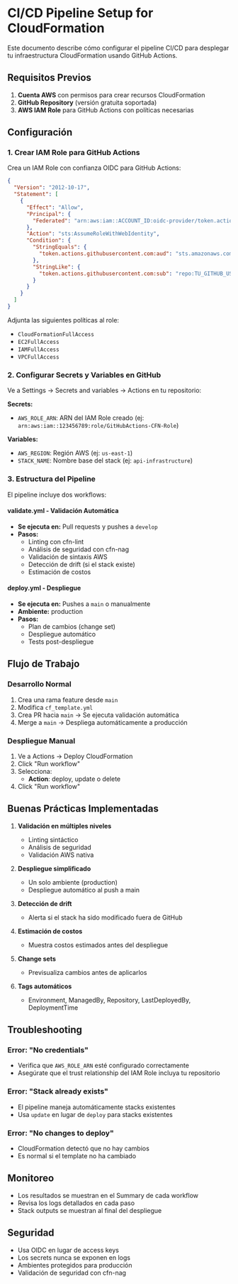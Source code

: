 # CI/CD Pipeline Setup for CloudFormation

Este documento describe cómo configurar el pipeline CI/CD para desplegar tu infraestructura CloudFormation usando GitHub Actions.

## Requisitos Previos

1. **Cuenta AWS** con permisos para crear recursos CloudFormation
2. **GitHub Repository** (versión gratuita soportada)
3. **AWS IAM Role** para GitHub Actions con políticas necesarias

## Configuración

### 1. Crear IAM Role para GitHub Actions

Crea un IAM Role con confianza OIDC para GitHub Actions:

```json
{
  "Version": "2012-10-17",
  "Statement": [
    {
      "Effect": "Allow",
      "Principal": {
        "Federated": "arn:aws:iam::ACCOUNT_ID:oidc-provider/token.actions.githubusercontent.com"
      },
      "Action": "sts:AssumeRoleWithWebIdentity",
      "Condition": {
        "StringEquals": {
          "token.actions.githubusercontent.com:aud": "sts.amazonaws.com"
        },
        "StringLike": {
          "token.actions.githubusercontent.com:sub": "repo:TU_GITHUB_USERNAME/TU_REPO_NAME:*"
        }
      }
    }
  ]
}
```

Adjunta las siguientes políticas al role:
- `CloudFormationFullAccess`
- `EC2FullAccess`
- `IAMFullAccess`
- `VPCFullAccess`

### 2. Configurar Secrets y Variables en GitHub

Ve a Settings → Secrets and variables → Actions en tu repositorio:

**Secrets:**
- `AWS_ROLE_ARN`: ARN del IAM Role creado (ej: `arn:aws:iam::123456789:role/GitHubActions-CFN-Role`)

**Variables:**
- `AWS_REGION`: Región AWS (ej: `us-east-1`)
- `STACK_NAME`: Nombre base del stack (ej: `api-infrastructure`)

### 3. Estructura del Pipeline

El pipeline incluye dos workflows:

#### validate.yml - Validación Automática
- **Se ejecuta en:** Pull requests y pushes a `develop`
- **Pasos:**
  - Linting con cfn-lint
  - Análisis de seguridad con cfn-nag
  - Validación de sintaxis AWS
  - Detección de drift (si el stack existe)
  - Estimación de costos

#### deploy.yml - Despliegue
- **Se ejecuta en:** Pushes a `main` o manualmente
- **Ambiente:** production
- **Pasos:**
  - Plan de cambios (change set)
  - Despliegue automático
  - Tests post-despliegue

## Flujo de Trabajo

### Desarrollo Normal

1. Crea una rama feature desde `main`
2. Modifica `cf_template.yml`
3. Crea PR hacia `main` → Se ejecuta validación automática
4. Merge a `main` → Despliega automáticamente a producción

### Despliegue Manual

1. Ve a Actions → Deploy CloudFormation
2. Click "Run workflow"
3. Selecciona:
   - **Action**: deploy, update o delete
4. Click "Run workflow"

## Buenas Prácticas Implementadas

1. **Validación en múltiples niveles**
   - Linting sintáctico
   - Análisis de seguridad
   - Validación AWS nativa

2. **Despliegue simplificado**
   - Un solo ambiente (production)
   - Despliegue automático al push a main

3. **Detección de drift**
   - Alerta si el stack ha sido modificado fuera de GitHub

4. **Estimación de costos**
   - Muestra costos estimados antes del despliegue

5. **Change sets**
   - Previsualiza cambios antes de aplicarlos

6. **Tags automáticos**
   - Environment, ManagedBy, Repository, LastDeployedBy, DeploymentTime

## Troubleshooting

### Error: "No credentials"
- Verifica que `AWS_ROLE_ARN` esté configurado correctamente
- Asegúrate que el trust relationship del IAM Role incluya tu repositorio

### Error: "Stack already exists"
- El pipeline maneja automáticamente stacks existentes
- Usa `update` en lugar de `deploy` para stacks existentes

### Error: "No changes to deploy"
- CloudFormation detectó que no hay cambios
- Es normal si el template no ha cambiado

## Monitoreo

- Los resultados se muestran en el Summary de cada workflow
- Revisa los logs detallados en cada paso
- Stack outputs se muestran al final del despliegue

## Seguridad

- Usa OIDC en lugar de access keys
- Los secrets nunca se exponen en logs
- Ambientes protegidos para producción
- Validación de seguridad con cfn-nag
